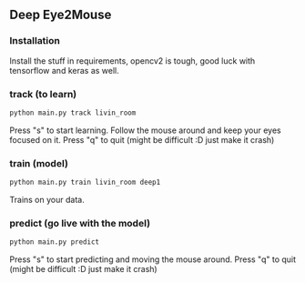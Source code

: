 ## Deep Eye2Mouse

### Installation

Install the stuff in requirements, opencv2 is tough, good luck with tensorflow and keras as well.

### track (to learn)

```bash
python main.py track livin_room
```

Press "s" to start learning. Follow the mouse around and keep your eyes focused on it.
Press "q" to quit (might be difficult :D just make it crash)

### train (model)

```bash
python main.py train livin_room deep1
```

Trains on your data.

### predict (go live with the model)

```bash
python main.py predict
```

Press "s" to start predicting and moving the mouse around.
Press "q" to quit (might be difficult :D just make it crash)
